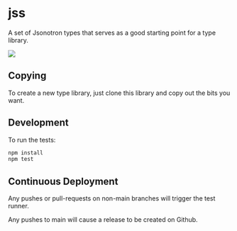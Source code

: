 # jss

A set of Jsonotron types that serves as a good starting point for a type library.

![](https://github.com/karlhulme/jsonotron/workflows/CD/badge.svg)


## Copying

To create a new type library, just clone this library and copy out the bits you want.


## Development

To run the tests:

```bash
npm install
npm test
```


## Continuous Deployment

Any pushes or pull-requests on non-main branches will trigger the test runner.

Any pushes to main will cause a release to be created on Github.
